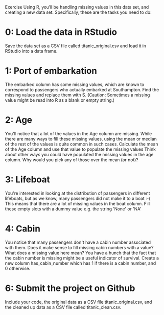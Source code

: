 Exercise Using R, you'll be handling missing values in this data set, and creating a new data set. Specifically, these are the tasks you need to do:

# 0: Load the data in RStudio

Save the data set as a CSV file called titanic_original.csv and load it in RStudio into a data frame.

# 1: Port of embarkation

The embarked column has some missing values, which are known to correspond to passengers who actually embarked at Southampton. Find the missing values and replace them with S. (Caution: Sometimes a missing value might be read into R as a blank or empty string.)

# 2: Age

You'll notice that a lot of the values in the Age column are missing. While there are many ways to fill these missing values, using the mean or median of the rest of the values is quite common in such cases. Calculate the mean of the Age column and use that value to populate the missing values Think about other ways you could have populated the missing values in the age column. Why would you pick any of those over the mean (or not)?

# 3: Lifeboat

You're interested in looking at the distribution of passengers in different lifeboats, but as we know, many passengers did not make it to a boat :-( This means that there are a lot of missing values in the boat column. Fill these empty slots with a dummy value e.g. the string 'None' or 'NA'

# 4: Cabin

You notice that many passengers don't have a cabin number associated with them. Does it make sense to fill missing cabin numbers with a value? What does a missing value here mean? You have a hunch that the fact that the cabin number is missing might be a useful indicator of survival. Create a new column has_cabin_number which has 1 if there is a cabin number, and 0 otherwise.

# 6: Submit the project on Github

Include your code, the original data as a CSV file titanic_original.csv, and the cleaned up data as a CSV file called titanic_clean.csv.
